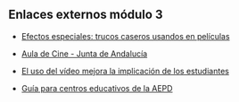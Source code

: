 ## Enlaces externos módulo 3

- [Efectos especiales: trucos caseros usandos en películas](https://www.cookingideas.es/trucos-cine-20200304.html)

- [Aula de Cine - Junta de Andalucía](https://www.juntadeandalucia.es/cultura/aaiicc/aula-de-cine)

- [El uso del vídeo mejora la implicación de los estudiantes](https://www.educaciontrespuntocero.com/noticias/uso-del-video-en-el-aula/)

- [Guía para centros educativos de la AEPD](https://www.tudecideseninternet.es/aepd/images/guias/GuiaCentros/GuiaCentrosEducativos.pdf)